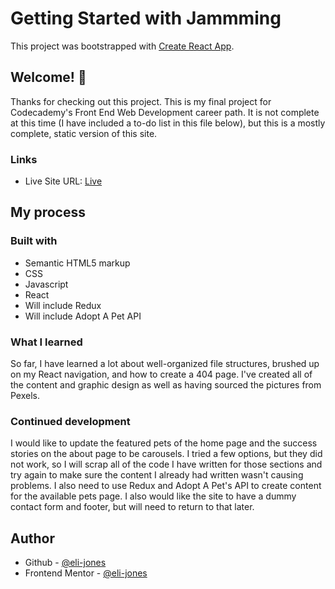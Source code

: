 # Getting Started with Jammming

This project was bootstrapped with [Create React App](https://github.com/facebook/create-react-app).

## Welcome! 👋

Thanks for checking out this project. This is my final project for Codecademy's Front End Web Development career path. It is not complete at this time (I have included a to-do list in this file below), but this is a mostly complete, static version of this site.

### Links

- Live Site URL: [Live](https://eli-jones-bhr.netlify.app/)

## My process

### Built with

- Semantic HTML5 markup
- CSS
- Javascript
- React
- Will include Redux
- Will include Adopt A Pet API

### What I learned

So far, I have learned a lot about well-organized file structures, brushed up on my React navigation, and how to create a 404 page. I've created all of the content and graphic design as well as having sourced the pictures from Pexels.

### Continued development
I would like to update the featured pets of the home page and the success stories on the about page to be carousels. I tried a few options, but they did not work, so I will scrap all of the code I have written for those sections and try again to make sure the content I already had written wasn't causing problems. I also need to use Redux and Adopt A Pet's API to create content for the available pets page. I also would like the site to have a dummy contact form and footer, but will need to return to that later.

## Author

- Github - [@eli-jones](https://github.com/eli-jones)
- Frontend Mentor - [@eli-jones](https://www.frontendmentor.io/profile/eli-jones)
